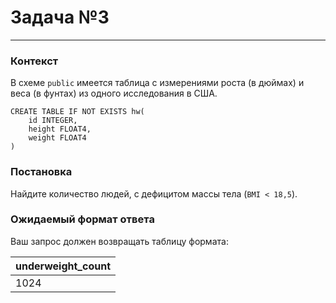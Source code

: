 # Задача №3

---

### Контекст

В схеме `public` имеется таблица с измерениями роста (в дюймах) и веса (в фунтах) из одного исследования в США.

```postgresql
CREATE TABLE IF NOT EXISTS hw(
    id INTEGER,
    height FLOAT4,
    weight FLOAT4
)
```

### Постановка

Найдите количество людей, с дефицитом массы тела (`BMI < 18,5`).

### Ожидаемый формат ответа

Ваш запрос должен возвращать таблицу формата:

| underweight_count |
|-------------------|
| 1024              |

